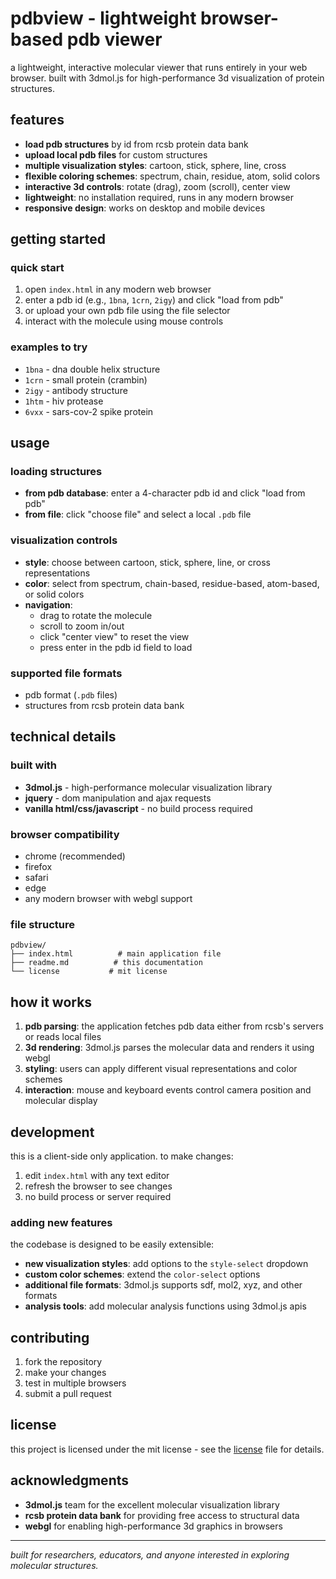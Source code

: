 # pdbview - lightweight browser-based pdb viewer

a lightweight, interactive molecular viewer that runs entirely in your web browser. built with 3dmol.js for high-performance 3d visualization of protein structures.

## features

- **load pdb structures** by id from rcsb protein data bank
- **upload local pdb files** for custom structures
- **multiple visualization styles**: cartoon, stick, sphere, line, cross
- **flexible coloring schemes**: spectrum, chain, residue, atom, solid colors
- **interactive 3d controls**: rotate (drag), zoom (scroll), center view
- **lightweight**: no installation required, runs in any modern browser
- **responsive design**: works on desktop and mobile devices

## getting started

### quick start
1. open `index.html` in any modern web browser
2. enter a pdb id (e.g., `1bna`, `1crn`, `2igy`) and click "load from pdb"
3. or upload your own pdb file using the file selector
4. interact with the molecule using mouse controls

### examples to try
- `1bna` - dna double helix structure
- `1crn` - small protein (crambin)
- `2igy` - antibody structure
- `1htm` - hiv protease
- `6vxx` - sars-cov-2 spike protein

## usage

### loading structures
- **from pdb database**: enter a 4-character pdb id and click "load from pdb"
- **from file**: click "choose file" and select a local `.pdb` file

### visualization controls
- **style**: choose between cartoon, stick, sphere, line, or cross representations
- **color**: select from spectrum, chain-based, residue-based, atom-based, or solid colors
- **navigation**: 
  - drag to rotate the molecule
  - scroll to zoom in/out
  - click "center view" to reset the view
  - press enter in the pdb id field to load

### supported file formats
- pdb format (`.pdb` files)
- structures from rcsb protein data bank

## technical details

### built with
- **3dmol.js** - high-performance molecular visualization library
- **jquery** - dom manipulation and ajax requests
- **vanilla html/css/javascript** - no build process required

### browser compatibility
- chrome (recommended)
- firefox
- safari
- edge
- any modern browser with webgl support

### file structure
```
pdbview/
├── index.html          # main application file
├── readme.md          # this documentation
└── license           # mit license
```

## how it works

1. **pdb parsing**: the application fetches pdb data either from rcsb's servers or reads local files
2. **3d rendering**: 3dmol.js parses the molecular data and renders it using webgl
3. **styling**: users can apply different visual representations and color schemes
4. **interaction**: mouse and keyboard events control camera position and molecular display

## development

this is a client-side only application. to make changes:

1. edit `index.html` with any text editor
2. refresh the browser to see changes
3. no build process or server required

### adding new features

the codebase is designed to be easily extensible:
- **new visualization styles**: add options to the `style-select` dropdown
- **custom color schemes**: extend the `color-select` options
- **additional file formats**: 3dmol.js supports sdf, mol2, xyz, and other formats
- **analysis tools**: add molecular analysis functions using 3dmol.js apis

## contributing

1. fork the repository
2. make your changes
3. test in multiple browsers
4. submit a pull request

## license

this project is licensed under the mit license - see the [license](license) file for details.

## acknowledgments

- **3dmol.js** team for the excellent molecular visualization library
- **rcsb protein data bank** for providing free access to structural data
- **webgl** for enabling high-performance 3d graphics in browsers

---

*built for researchers, educators, and anyone interested in exploring molecular structures.*